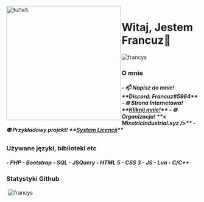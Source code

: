 <br />
<img src="https://github.com/ful1e5/ful1e5/blob/main/assets/lines.svg" align="left" width="300" alt="ful1e5"/>

# Witaj, Jestem Francuz👋
<p align="left"> <img src="https://komarev.com/ghpvc/?username=FrancuzDEV&label=Wyświetlenia%20Profilu&color=0e75b6&style=flat" alt="francys" /> </p>

<h3> O mnie</h3>
<h5>
- 📫 Napisz do mnie! **Discord: Francuz#5964**
- 🌐 Strona Internetowa! **<a href='#'>Kliknij mnie!</a>**
- 🌐 Organizacja! **<a herf='https://mixstricindustrial.xyz/'>< MixstricIndustrial.xyz /></a>**
- 👽 Przykładowy projekt! **<a href='https://panel.mixstricindustrial.xyz/'>System Licencji</a>**
</h5>
<h3>Używane języki, biblioteki etc</h3>
<h5>
- PHP
- Bootstrap
- SQL
- JSQuery
- HTML 5
- CSS 3
- JS
- Lua
- C/C++
</h5>
<h3>Statystyki Github</h3>
<p>&nbsp;<img align="center" src="https://github-readme-stats.vercel.app/api?username=FrancuzDEV&show_icons=true&locale=pl" alt="francys" /></p>
